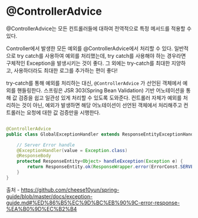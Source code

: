 # @ControllerAdvice

@ControllerAdvice는 모든 컨트롤러들에 대하여 전역적으로 특정 메서드를 적용할 수 있다.

Controller에서 발생한 모든 예외를 @ControllerAdvice에서 처리할 수 있다. 일반적으로 try catch를 사용하여 예외를 처리했는데, try catch를 사용해야 하는 경우라면 구체적인 Exception을 발생시키는 것이 좋다. 그 외에는 try-catch를 최대한 지양하고, 사용하더라도 최대한 로그를 추가하는 편이 좋다!

try-catch를 통해 예외를 처리하는 대신, `@ControllerAdvice` 가 선언된 객체에서 예외를 핸들링한다. 스프링은 JSR 303(Spring Bean Validation) 기반 어노테이션을 통해 값 검증을 쉽고 일관성 있게 처리할 수 있도록 도와준다. 컨트롤러 자체가 예외를 처리하는 것이 아닌, 예외가 발생하면 해당 어노테이션이 선언된 객체에서 처리해주고 컨트롤러는 요청에 대한 값 검증만을 시행한다. 

``` java

@ControllerAdvice
public class GlobalExceptionHandler extends ResponseEntityExceptionHandler {

    // Server Error handle
    @ExceptionHandler(value = Exception.class)
    @ResponseBody
    protected ResponseEntity<Object> handleException(Exception e) {
        return ResponseEntity.ok(ResponseWrapper.error(ErrorConst.SERVER_ERROR));
    }
}

```

출처 - https://github.com/cheese10yun/spring-guide/blob/master/docs/exception-guide.md#%ED%86%B5%EC%9D%BC%EB%90%9C-error-response-%EA%B0%9D%EC%B2%B4